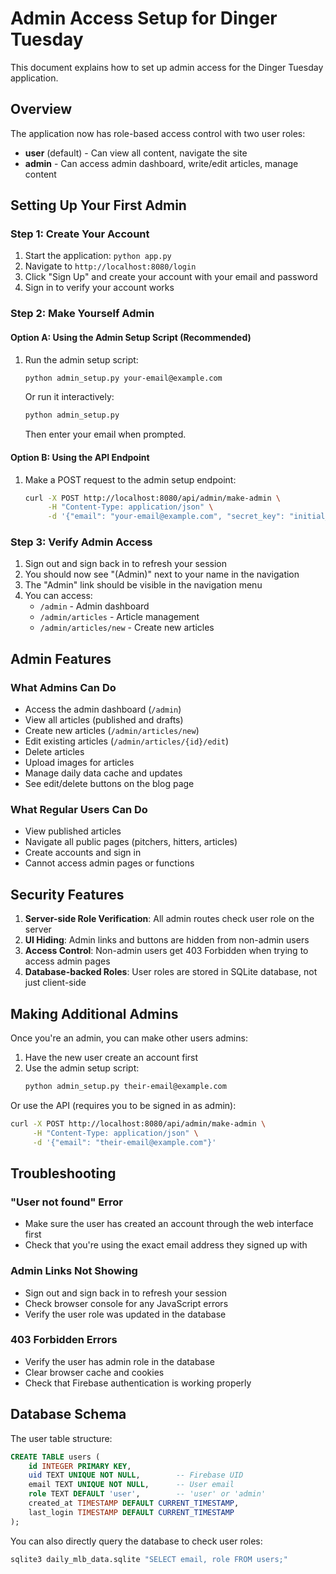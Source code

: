 # Admin Access Setup for Dinger Tuesday

This document explains how to set up admin access for the Dinger Tuesday application.

## Overview

The application now has role-based access control with two user roles:
- **user** (default) - Can view all content, navigate the site
- **admin** - Can access admin dashboard, write/edit articles, manage content

## Setting Up Your First Admin

### Step 1: Create Your Account
1. Start the application: `python app.py`
2. Navigate to `http://localhost:8080/login`
3. Click "Sign Up" and create your account with your email and password
4. Sign in to verify your account works

### Step 2: Make Yourself Admin

#### Option A: Using the Admin Setup Script (Recommended)
1. Run the admin setup script:
   ```bash
   python admin_setup.py your-email@example.com
   ```
   
   Or run it interactively:
   ```bash
   python admin_setup.py
   ```
   Then enter your email when prompted.

#### Option B: Using the API Endpoint
1. Make a POST request to the admin setup endpoint:
   ```bash
   curl -X POST http://localhost:8080/api/admin/make-admin \
        -H "Content-Type: application/json" \
        -d '{"email": "your-email@example.com", "secret_key": "initial_admin_setup_2025"}'
   ```

### Step 3: Verify Admin Access
1. Sign out and sign back in to refresh your session
2. You should now see "(Admin)" next to your name in the navigation
3. The "Admin" link should be visible in the navigation menu
4. You can access:
   - `/admin` - Admin dashboard
   - `/admin/articles` - Article management
   - `/admin/articles/new` - Create new articles

## Admin Features

### What Admins Can Do
- Access the admin dashboard (`/admin`)
- View all articles (published and drafts)
- Create new articles (`/admin/articles/new`)
- Edit existing articles (`/admin/articles/{id}/edit`)
- Delete articles
- Upload images for articles
- Manage daily data cache and updates
- See edit/delete buttons on the blog page

### What Regular Users Can Do
- View published articles
- Navigate all public pages (pitchers, hitters, articles)
- Create accounts and sign in
- Cannot access admin pages or functions

## Security Features

1. **Server-side Role Verification**: All admin routes check user role on the server
2. **UI Hiding**: Admin links and buttons are hidden from non-admin users
3. **Access Control**: Non-admin users get 403 Forbidden when trying to access admin pages
4. **Database-backed Roles**: User roles are stored in SQLite database, not just client-side

## Making Additional Admins

Once you're an admin, you can make other users admins:

1. Have the new user create an account first
2. Use the admin setup script:
   ```bash
   python admin_setup.py their-email@example.com
   ```

Or use the API (requires you to be signed in as admin):
```bash
curl -X POST http://localhost:8080/api/admin/make-admin \
     -H "Content-Type: application/json" \
     -d '{"email": "their-email@example.com"}'
```

## Troubleshooting

### "User not found" Error
- Make sure the user has created an account through the web interface first
- Check that you're using the exact email address they signed up with

### Admin Links Not Showing
- Sign out and sign back in to refresh your session
- Check browser console for any JavaScript errors
- Verify the user role was updated in the database

### 403 Forbidden Errors
- Verify the user has admin role in the database
- Clear browser cache and cookies
- Check that Firebase authentication is working properly

## Database Schema

The user table structure:
```sql
CREATE TABLE users (
    id INTEGER PRIMARY KEY,
    uid TEXT UNIQUE NOT NULL,        -- Firebase UID
    email TEXT UNIQUE NOT NULL,      -- User email
    role TEXT DEFAULT 'user',        -- 'user' or 'admin'
    created_at TIMESTAMP DEFAULT CURRENT_TIMESTAMP,
    last_login TIMESTAMP DEFAULT CURRENT_TIMESTAMP
);
```

You can also directly query the database to check user roles:
```bash
sqlite3 daily_mlb_data.sqlite "SELECT email, role FROM users;"
``` 